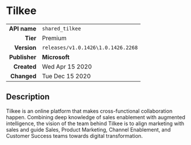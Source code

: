 # Tilkee
| | |
|-:|-|
|**API name**|`shared_tilkee`|
|**Tier**|Premium|
|**Version**|`releases/v1.0.1426\1.0.1426.2268`|
|**Publisher**|**Microsoft**|
|**Created**|Wed Apr 15 2020|
|**Changed**|Tue Dec 15 2020|

## Description
Tilkee is an online platform that makes cross-functional collaboration happen. Combining deep knowledge of sales enablement with augmented intelligence, the vision of the team behind Tilkee is to align marketing with sales and guide Sales, Product Marketing, Channel Enablement, and Customer Success teams towards digital transformation.
